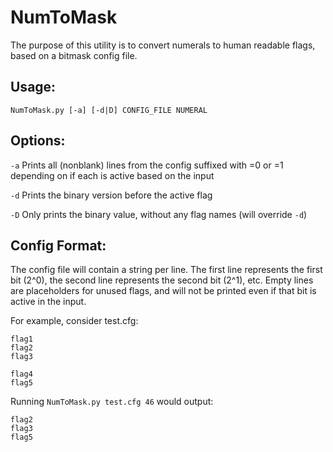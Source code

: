 NumToMask
=========

The purpose of this utility is to convert numerals to human readable flags, based on a bitmask config file.

Usage:
------
`NumToMask.py [-a] [-d|D] CONFIG_FILE NUMERAL`

Options:
-------
`-a` Prints all (nonblank) lines from the config suffixed with =0 or =1 depending on if each is active based on the input

`-d` Prints the binary version before the active flag 

`-D` Only prints the binary value, without any flag names (will override `-d`)

Config Format:
--------------
The config file will contain a string per line. The first line represents the first bit (2^0), the second line represents the second bit (2^1), etc. Empty lines are placeholders for unused flags, and will not be printed even if that bit is active in the input. 

For example, consider test.cfg:
```
flag1
flag2
flag3

flag4
flag5
```
Running `NumToMask.py test.cfg 46` would output:
```
flag2
flag3
flag5
```


